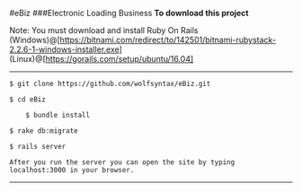 #eBiz
###Electronic Loading Business
__To download this project__
  
  Note: You must download and install Ruby On Rails
  	(Windows)@[https://bitnami.com/redirect/to/142501/bitnami-rubystack-2.2.6-1-windows-installer.exe] 
	(Linux)@[https://gorails.com/setup/ubuntu/16.04]
  
  ---
  
	
	$ git clone https://github.com/wolfsyntax/eBiz.git
	
	$ cd eBiz
	
        $ bundle install

	$ rake db:migrate
	
	$ rails server
	
	After you run the server you can open the site by typing localhost:3000 in your browser.
	
  ---
	

   
 
